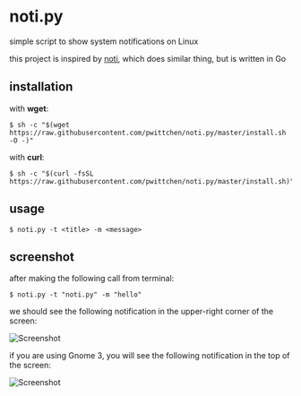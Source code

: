 noti.py
=======
simple script to show system notifications on Linux

this project is inspired by [noti](https://github.com/variadico/noti), which does similar thing, but is written in Go

installation
------------

with **wget**:
```
$ sh -c "$(wget https://raw.githubusercontent.com/pwittchen/noti.py/master/install.sh -O -)"
```

with **curl**:
```
$ sh -c "$(curl -fsSL https://raw.githubusercontent.com/pwittchen/noti.py/master/install.sh)"
```

usage
-----

```
$ noti.py -t <title> -m <message>
```

screenshot
----------

after making the following call from terminal:

```
$ noti.py -t "noti.py" -m "hello"
```

we should see the following notification in the upper-right corner of the screen:

![Screenshot](https://raw.githubusercontent.com/pwittchen/noti.py/master/screenshot.png)

if you are using Gnome 3, you will see the following notification in the top of the screen:

![Screenshot](https://raw.githubusercontent.com/pwittchen/noti.py/master/screenshot-gnome3.png)


